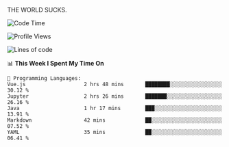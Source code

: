 THE WORLD SUCKS.

<!--START_SECTION:waka-->
![Code Time](http://img.shields.io/badge/Code%20Time-1%2C056%20hrs%2038%20mins-blue)

![Profile Views](http://img.shields.io/badge/Profile%20Views-0-blue)

![Lines of code](https://img.shields.io/badge/From%20Hello%20World%20I%27ve%20Written-1.4%20million%20lines%20of%20code-blue)

📊 **This Week I Spent My Time On** 

```text
💬 Programming Languages: 
Vue.js                   2 hrs 48 mins       ████████░░░░░░░░░░░░░░░░░   30.12 % 
Jupyter                  2 hrs 26 mins       ███████░░░░░░░░░░░░░░░░░░   26.16 % 
Java                     1 hr 17 mins        ███░░░░░░░░░░░░░░░░░░░░░░   13.91 % 
Markdown                 42 mins             ██░░░░░░░░░░░░░░░░░░░░░░░   07.52 % 
YAML                     35 mins             ██░░░░░░░░░░░░░░░░░░░░░░░   06.41 % 
```


<!--END_SECTION:waka-->
